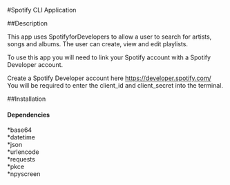 #Spotify CLI Application

##Description

This app uses SpotifyforDevelopers to allow a user to search for artists, songs and albums. 
The user can create, view and edit playlists.

To use this app you will need to link your Spotify account with a Spotify Developer account.

Create a Spotify Developer account here https://developer.spotify.com/  
You will be required to enter the client_id and client_secret into the terminal.

##Installation
#### Dependencies
*base64  
*datetime  
*json  
*urlencode  
*requests  
*pkce  
*npyscreen